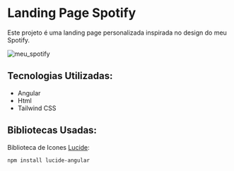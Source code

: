 # Landing Page Spotify
Este projeto é uma landing page personalizada inspirada no design do meu Spotify.

![meu_spotify](https://github.com/CarllosEduardo07/Landing_Page_Spotify/assets/80606019/f46a66ab-3b0b-48cb-b608-ccb2602b3ab4)

## Tecnologias Utilizadas:
- Angular
- Html
- Tailwind CSS


## Bibliotecas Usadas:

Biblioteca de Icones [Lucide](https://lucide.dev/icons/):
```bash
npm install lucide-angular
```
